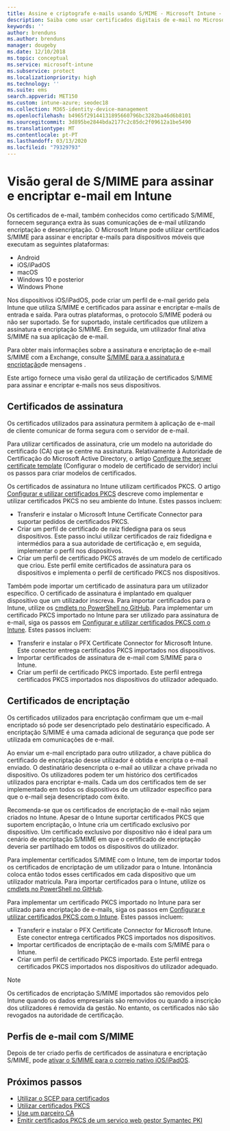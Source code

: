 ```yaml
---
title: Assine e criptografe e-mails usando S/MIME - Microsoft Intune - Azure  Microsoft Docs
description: Saiba como usar certificados digitais de e-mail no Microsoft Intune para assinar e encriptar e-mails em dispositivos. Estes certificados são chamados S/MIME e são configurados utilizando perfis de configuração do dispositivo. Os certificados de assinatura e encriptação utilizam PKCS, ou certificados privados, e utilizam um conector para importar certificados.
keywords: ''
author: brenduns
ms.author: brenduns
manager: dougeby
ms.date: 12/10/2018
ms.topic: conceptual
ms.service: microsoft-intune
ms.subservice: protect
ms.localizationpriority: high
ms.technology: ''
ms.suite: ems
search.appverid: MET150
ms.custom: intune-azure; seodec18
ms.collection: M365-identity-device-management
ms.openlocfilehash: b4965f29144131895660796bc3282ba46d6b8101
ms.sourcegitcommit: 3d895be2844bda2177c2c85dc2f09612a1be5490
ms.translationtype: MT
ms.contentlocale: pt-PT
ms.lasthandoff: 03/13/2020
ms.locfileid: "79329793"
---
```

# <a name="smime-overview-to-sign-and-encrypt-email-in-intune"></a>Visão geral de S/MIME para assinar e encriptar e-mail em Intune

Os certificados de e-mail, também conhecidos como certificado S/MIME, fornecem segurança extra às suas comunicações de e-mail utilizando encriptação e desencriptação. O Microsoft Intune pode utilizar certificados S/MIME para assinar e encriptar e-mails para dispositivos móveis que executam as seguintes plataformas:

- Android
- iOS/iPadOS
- macOS
- Windows 10 e posterior
- Windows Phone

Nos dispositivos iOS/iPadOS, pode criar um perfil de e-mail gerido pela Intune que utiliza S/MIME e certificados para assinar e encriptar e-mails de entrada e saída. Para outras plataformas, o protocolo S/MIME poderá ou não ser suportado. Se for suportado, instale certificados que utilizem a assinatura e encriptação S/MIME. Em seguida, um utilizador final ativa S/MIME na sua aplicação de e-mail.

Para obter mais informações sobre a assinatura e encriptação de e-mail S/MIME com a Exchange, consulte [S/MIME para a assinatura e encriptação](https://docs.microsoft.com/Exchange/policy-and-compliance/smime)de mensagens .

Este artigo fornece uma visão geral da utilização de certificados S/MIME para assinar e encriptar e-mails nos seus dispositivos.

## <a name="signing-certificates"></a>Certificados de assinatura

Os certificados utilizados para assinatura permitem à aplicação de e-mail de cliente comunicar de forma segura com o servidor de e-mail.

Para utilizar certificados de assinatura, crie um modelo na autoridade do certificado (CA) que se centre na assinatura. Relativamente à Autoridade de Certificação do Microsoft Active Directory, o artigo [Configure the server certificate template](https://docs.microsoft.com/windows-server/networking/core-network-guide/cncg/server-certs/configure-the-server-certificate-template) (Configurar o modelo de certificado de servidor) inclui os passos para criar modelos de certificados.

Os certificados de assinatura no Intune utilizam certificados PKCS. O artigo [Configurar e utilizar certificados PKCS](certficates-pfx-configure.md) descreve como implementar e utilizar certificados PKCS no seu ambiente do Intune. Estes passos incluem:

- Transferir e instalar o Microsoft Intune Certificate Connector para suportar pedidos de certificados PKCS.
- Criar um perfil de certificado de raiz fidedigna para os seus dispositivos. Este passo inclui utilizar certificados de raiz fidedigna e intermédios para a sua autoridade de certificação e, em seguida, implementar o perfil nos dispositivos.
- Criar um perfil de certificado PKCS através de um modelo de certificado que criou. Este perfil emite certificados de assinatura para os dispositivos e implementa o perfil de certificado PKCS nos dispositivos.

Também pode importar um certificado de assinatura para um utilizador específico. O certificado de assinatura é implantado em qualquer dispositivo que um utilizador inscreva. Para importar certificados para o Intune, utilize os [cmdlets no PowerShell no GitHub](https://github.com/Microsoft/Intune-Resource-Access). Para implementar um certificado PKCS importado no Intune para ser utilizado para assinatura de e-mail, siga os passos em [Configurar e utilizar certificados PKCS com o Intune](certficates-pfx-configure.md). Estes passos incluem:

- Transferir e instalar o PFX Certificate Connector for Microsoft Intune. Este conector entrega certificados PKCS importados nos dispositivos.
- Importar certificados de assinatura de e-mail com S/MIME para o Intune.
- Criar um perfil de certificado PKCS importado. Este perfil entrega certificados PKCS importados nos dispositivos do utilizador adequado.

## <a name="encryption-certificates"></a>Certificados de encriptação

Os certificados utilizados para encriptação confirmam que um e-mail encriptado só pode ser desencriptado pelo destinatário especificado. A encriptação S/MIME é uma camada adicional de segurança que pode ser utilizada em comunicações de e-mail.

Ao enviar um e-mail encriptado para outro utilizador, a chave pública do certificado de encriptação desse utilizador é obtida e encripta o e-mail enviado. O destinatário desencripta o e-mail ao utilizar a chave privada no dispositivo. Os utilizadores podem ter um histórico dos certificados utilizados para encriptar e-mails. Cada um dos certificados tem de ser implementado em todos os dispositivos de um utilizador específico para que o e-mail seja desencriptado com êxito.

Recomenda-se que os certificados de encriptação de e-mail não sejam criados no Intune. Apesar de o Intune suportar certificados PKCS que suportem encriptação, o Intune cria um certificado exclusivo por dispositivo. Um certificado exclusivo por dispositivo não é ideal para um cenário de encriptação S/MIME em que o certificado de encriptação deveria ser partilhado em todos os dispositivos do utilizador.

Para implementar certificados S/MIME com o Intune, tem de importar todos os certificados de encriptação de um utilizador para o Intune. Intonância coloca então todos esses certificados em cada dispositivo que um utilizador matricula. Para importar certificados para o Intune, utilize os [cmdlets no PowerShell no GitHub](https://github.com/Microsoft/Intune-Resource-Access).

Para implementar um certificado PKCS importado no Intune para ser utilizado para encriptação de e-mails, siga os passos em [Configurar e utilizar certificados PKCS com o Intune](certficates-pfx-configure.md). Estes passos incluem:

- Transferir e instalar o PFX Certificate Connector for Microsoft Intune. Este conector entrega certificados PKCS importados nos dispositivos.
- Importar certificados de encriptação de e-mails com S/MIME para o Intune.
- Criar um perfil de certificado PKCS importado. Este perfil entrega certificados PKCS importados nos dispositivos do utilizador adequado.

 > [!NOTE]
 > Os certificados de encriptação S/MIME importados são removidos pelo Intune quando os dados empresariais são removidos ou quando a inscrição dos utilizadores é removida da gestão. No entanto, os certificados não são revogados na autoridade de certificação.

## <a name="smime-email-profiles"></a>Perfis de e-mail com S/MIME

Depois de ter criado perfis de certificados de assinatura e encriptação S/MIME, pode [ativar o S/MIME para o correio nativo iOS/iPadOS](../configuration/email-settings-ios.md).

## <a name="next-steps"></a>Próximos passos

- [Utilizar o SCEP para certificados](certificates-scep-configure.md)
- [Utilizar certificados PKCS](certficates-pfx-configure.md)
- [Use um parceiro CA](certificate-authority-add-scep-overview.md)
- [Emitir certificados PKCS de um serviço web gestor Symantec PKI](certificates-digicert-configure.md)
